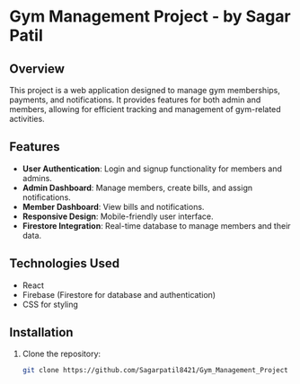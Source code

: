 # Gym Management Project - by Sagar Patil

## Overview
This project is a web application designed to manage gym memberships, payments, and notifications. It provides features for both admin and members, allowing for efficient tracking and management of gym-related activities.

## Features
- **User Authentication**: Login and signup functionality for members and admins.
- **Admin Dashboard**: Manage members, create bills, and assign notifications.
- **Member Dashboard**: View bills and notifications.
- **Responsive Design**: Mobile-friendly user interface.
- **Firestore Integration**: Real-time database to manage members and their data.

## Technologies Used
- React
- Firebase (Firestore for database and authentication)
- CSS for styling

## Installation
1. Clone the repository:
   ```bash
   git clone https://github.com/Sagarpatil8421/Gym_Management_Project
